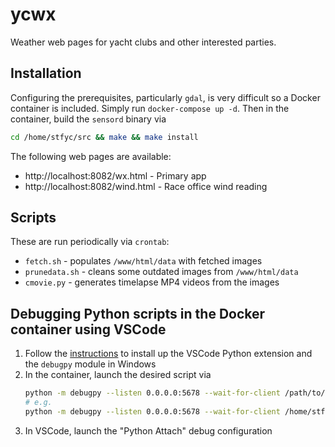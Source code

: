 # ycwx

Weather web pages for yacht clubs and other interested parties.

## Installation

Configuring the prerequisites, particularly `gdal`, is very difficult so a Docker container is included.  Simply run `docker-compose up -d`.  Then in the container, build the `sensord` binary via
```bash
cd /home/stfyc/src && make && make install
```

The following web pages are available:
* http://localhost:8082/wx.html - Primary app
* http://localhost:8082/wind.html - Race office wind reading

## Scripts

These are run periodically via `crontab`:

* `fetch.sh` - populates `/www/html/data` with fetched images
* `prunedata.sh` - cleans some outdated images from `/www/html/data`
* `cmovie.py` - generates timelapse MP4 videos from the images

## Debugging Python scripts in the Docker container using VSCode

1. Follow the [instructions](https://code.visualstudio.com/docs/python/debugging#_debugging-by-attaching-over-a-network-connection) to install up the VSCode Python extension and the `debugpy` module in Windows
1. In the container, launch the desired script via
    ```bash
    python -m debugpy --listen 0.0.0.0:5678 --wait-for-client /path/to/script.py [args]
    # e.g.
    python -m debugpy --listen 0.0.0.0:5678 --wait-for-client /home/stfyc/bin/paccup_overlay.py -region baydelta
    ```
1. In VSCode, launch the "Python Attach" debug configuration